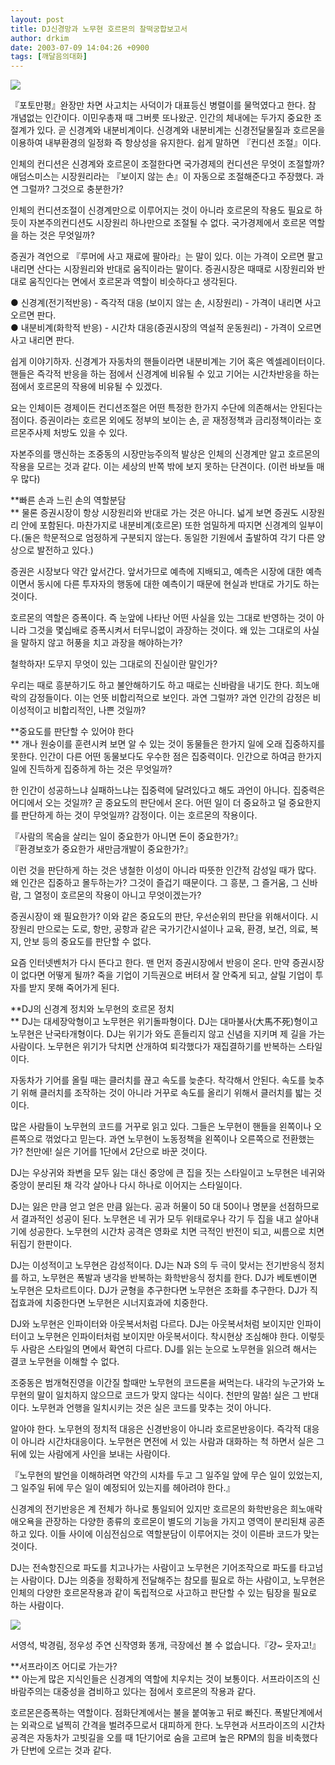 ```yaml
---
layout: post
title: DJ신경망과 노무현 호르몬의 찰떡궁합보고서
author: drkim
date: 2003-07-09 14:04:26 +0900
tags: [깨달음의대화]
---
```


  ![](http://drkimz.com/technote/board/board/upimg/1057726094.jpg)


  『포토만평』완장만 차면 사고치는 사덕이가 대표등신 병렬이를 물먹였다고 한다. 참 개념없는 인간이다. 이민우총재 때 그버릇 또나왔군.
인간의 체내에는 두가지 중요한 조절계가 있다. 곧 신경계와 내분비계이다. 신경계와 내분비계는 신경전달물질과 호르몬을 이용하여 내부환경의 일정화 즉 항상성을 유지한다. 쉽게 말하면 『컨디션 조절』이다.

인체의 컨디션은 신경계와 호르몬이 조절한다면 국가경제의 컨디션은 무엇이 조절할까? 애덤스미스는 시장원리라는 『보이지 않는 손』이 자동으로 조절해준다고 주장했다. 과연 그럴까? 그것으로 충분한가?

인체의 컨디션조절이 신경계만으로 이루어지는 것이 아니라 호르몬의 작용도 필요로 하듯이 자본주의컨디션도 시장원리 하나만으로 조절될 수 없다. 국가경제에서 호르몬 역할을 하는 것은 무엇일까? 

증권가 격언으로 『루머에 사고 재료에 팔아라』는 말이 있다. 이는 가격이 오르면 팔고 내리면 산다는 시장원리와 반대로 움직이라는 말이다. 증권시장은 때때로 시장원리와 반대로 움직인다는 면에서 호르몬과 역할이 비슷하다고 생각된다. 

● 신경계(전기적반응) - 즉각적 대응 (보이지 않는 손, 시장원리) - 가격이 내리면 사고 오르면 판다.  
● 내분비계(화학적 반응) - 시간차 대응(증권시장의 역설적 운동원리) - 가격이 오르면 사고 내리면 판다. 

쉽게 이야기하자. 신경계가 자동차의 핸들이라면 내분비계는 기어 혹은 엑셀레이터이다. 핸들은 즉각적 반응을 하는 점에서 신경계에 비유될 수 있고 기어는 시간차반응을 하는 점에서 호르몬의 작용에 비유될 수 있겠다. 

요는 인체이든 경제이든 컨디션조절은 어떤 특정한 한가지 수단에 의존해서는 안된다는 점이다. 증권이라는 호르몬 외에도 정부의 보이는 손, 곧 재정정책과 금리정책이라는 호르몬주사제 처방도 있을 수 있다. 

자본주의를 맹신하는 조중동의 시장만능주의적 발상은 인체의 신경계만 알고 호르몬의 작용을 모르는 것과 같다. 이는 세상의 반쪽 밖에 보지 못하는 단견이다. (이런 바보들 매우 많다) 

**빠른 손과 느린 손의 역할분담  
** 물론 증권시장이 항상 시장원리와 반대로 가는 것은 아니다. 넓게 보면 증권도 시장원리 안에 포함된다. 마찬가지로 내분비계(호르몬) 또한 엄밀하게 따지면 신경계의 일부이다.(둘은 학문적으로 엄정하게 구분되지 않는다. 동일한 기원에서 출발하여 각기 다른 양상으로 발전하고 있다.)

증권은 시장보다 약간 앞서간다. 앞서가므로 예측에 지배되고, 예측은 시장에 대한 예측이면서 동시에 다른 투자자의 행동에 대한 예측이기 때문에 현실과 반대로 가기도 하는 것이다. 

호르몬의 역할은 증폭이다. 즉 눈앞에 나타난 어떤 사실을 있는 그대로 반영하는 것이 아니라 그것을 몇십배로 증폭시켜서 터무니없이 과장하는 것이다. 왜 있는 그대로의 사실을 말하지 않고 허풍을 치고 과장을 해야하는가?

철학하자! 도무지 무엇이 있는 그대로의 진실이란 말인가? 

우리는 때로 흥분하기도 하고 불안해하기도 하고 때로는 신바람을 내기도 한다. 희노애락의 감정들이다. 이는 언뜻 비합리적으로 보인다. 과연 그럴까? 과연 인간의 감정은 비이성적이고 비합리적인, 나쁜 것일까?

**중요도를 판단할 수 있어야 한다   
** 개나 원숭이를 훈련시켜 보면 알 수 있는 것이 동물들은 한가지 일에 오래 집중하지를 못한다. 인간이 다른 어떤 동물보다도 우수한 점은 집중력이다. 인간으로 하여금 한가지 일에 진득하게 집중하게 하는 것은 무엇일까? 

한 인간이 성공하느냐 실패하느냐는 집중력에 달려있다고 해도 과언이 아니다. 집중력은 어디에서 오는 것일까? 곧 중요도의 판단에서 온다. 어떤 일이 더 중요하고 덜 중요한지를 판단하게 하는 것이 무엇일까? 감정이다. 이는 호르몬의 작용이다. 

『사람의 목숨을 살리는 일이 중요한가 아니면 돈이 중요한가?』  
『환경보호가 중요한가 새만금개발이 중요한가?』 

이런 것을 판단하게 하는 것은 냉철한 이성이 아니라 따뜻한 인간적 감성일 때가 많다. 왜 인간은 집중하고 몰두하는가? 그것이 즐겁기 때문이다. 그 흥분, 그 즐거움, 그 신바람, 그 열정이 호르몬의 작용이 아니고 무엇이겠는가?

증권시장이 왜 필요한가? 이와 같은 중요도의 판단, 우선순위의 판단을 위해서이다. 시장원리 만으로는 도로, 항만, 공항과 같은 국가기간시설이나 교육, 환경, 보건, 의료, 복지, 안보 등의 중요도를 판단할 수 없다. 

요즘 인터넷벤처가 다시 뜬다고 한다. 맨 먼저 증권시장에서 반응이 온다. 만약 증권시장이 없다면 어떻게 될까? 죽을 기업이 기득권으로 버텨서 잘 안죽게 되고, 살릴 기업이 투자를 받지 못해 죽어가게 된다. 

**DJ의 신경계 정치와 노무현의 호르몬 정치   
** DJ는 대세장악형이고 노무현은 위기돌파형이다. DJ는 대마불사(大馬不死)형이고 노무현은 난국타개형이다. DJ는 위기가 와도 흔들리지 않고 신념을 지키며 제 길을 가는 사람이다. 노무현은 위기가 닥치면 산개하여 퇴각했다가 재집결하기를 반복하는 스타일이다. 

자동차가 기어를 올릴 때는 클러치를 끊고 속도를 늦춘다. 착각해서 안된다. 속도를 늦추기 위해 클러치를 조작하는 것이 아니라 거꾸로 속도를 올리기 위해서 클러치를 밟는 것이다. 

많은 사람들이 노무현의 코드를 거꾸로 읽고 있다. 그들은 노무현이 핸들을 왼쪽이나 오른쪽으로 꺾었다고 믿는다. 과연 노무현이 노동정책을 왼쪽이나 오른쪽으로 전환했는가? 천만에! 실은 기어를 1단에서 2단으로 바꾼 것이다. 

DJ는 우상귀와 좌변을 모두 잃는 대신 중앙에 큰 집을 짓는 스타일이고 노무현은 네귀와 중앙이 분리된 채 각각 살아나 다시 하나로 이어지는 스타일이다. 

DJ는 잃은 만큼 얻고 얻은 만큼 잃는다. 공과 허물이 50 대 50이나 명분을 선점하므로서 결과적인 성공이 된다. 노무현은 네 귀가 모두 위태로우나 각기 두 집을 내고 살아내기에 성공한다. 노무현의 시간차 공격은 영화로 치면 극적인 반전이 되고, 씨름으로 치면 뒤집기 한판이다. 

DJ는 이성적이고 노무현은 감성적이다. DJ는 N과 S의 두 극이 맞서는 전기반응식 정치를 하고, 노무현은 폭발과 냉각을 반복하는 화학반응식 정치를 한다. DJ가 베토벤이면 노무현은 모차르트이다. DJ가 균형을 추구한다면 노무현은 조화를 추구한다. DJ가 직접효과에 치중한다면 노무현은 시너지효과에 치중한다. 

DJ와 노무현은 인파이터와 아웃복서처럼 다르다. DJ는 아웃복서처럼 보이지만 인파이터이고 노무현은 인파이터처럼 보이지만 아웃복서이다. 착시현상 조심해야 한다. 이렇듯 두 사람은 스타일의 면에서 확연히 다르다. DJ를 읽는 눈으로 노무현을 읽으려 해서는 결코 노무현을 이해할 수 없다. 

조중동은 범개혁진영을 이간질 할때만 노무현의 코드론을 써먹는다. 내각의 누군가와 노무현의 말이 일치하지 않으므로 코드가 맞지 않다는 식이다. 천만의 말씀! 실은 그 반대이다. 노무현과 언행을 일치시키는 것은 실은 코드를 맞추는 것이 아니다. 

알아야 한다. 노무현의 정치적 대응은 신경반응이 아니라 호르몬반응이다. 즉각적 대응이 아니라 시간차대응이다. 노무현은 면전에 서 있는 사람과 대화하는 척 하면서 실은 그 뒤에 있는 사람에게 사인을 보내는 사람이다. 

『노무현의 발언을 이해하려면 약간의 시차를 두고 그 일주일 앞에 무슨 일이 있었는지, 그 일주일 뒤에 무슨 일이 예정되어 있는지를 헤아려야 한다.』 

신경계의 전기반응은 계 전체가 하나로 통일되어 있지만 호르몬의 화학반응은 희노애락애오욕을 관장하는 다양한 종류의 호르몬이 별도의 기능을 가지고 영역이 분리된채 공존하고 있다. 이들 사이에 이심전심으로 역할분담이 이루어지는 것이 이른바 코드가 맞는 것이다. 

DJ는 전속항진으로 파도를 치고나가는 사람이고 노무현은 기어조작으로 파도를 타고넘는 사람이다. DJ는 의중을 정확하게 전달해주는 참모를 필요로 하는 사람이고, 노무현은 인체의 다양한 호르몬작용과 같이 독립적으로 사고하고 판단할 수 있는 팀장을 필요로 하는 사람이다. 


  ![](http://drkimz.com/technote/board/board/upimg/1057657298.jpg)


  서영석, 박경림, 정우성 주연 신작영화 똥개, 극장에선 볼 수 없습니다.『걍~ 웃자고!』


**서프라이즈 어디로 가는가?   
** 아는게 많은 지식인들은 신경계의 역할에 치우치는 것이 보통이다. 서프라이즈의 신바람주의는 대중성을 겸비하고 있다는 점에서 호르몬의 작용과 같다. 

호르몬은증폭하는 역할이다. 점화단계에서는 불을 붙여놓고 뒤로 빠진다. 폭발단계에서는 외곽으로 널찍히 간격을 벌려주므로서 대피하게 한다. 노무현과 서프라이즈의 시간차공격은 자동차가 고빗길을 오를 때 1단기어로 숨을 고르며 높은 RPM의 힘을 비축했다가 단번에 오르는 것과 같다.